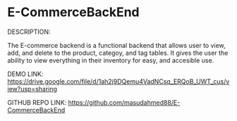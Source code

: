 # E-CommerceBackEnd

DESCRIPTION:

The E-commerce backend is a functional backend that allows user to view, add, and delete to the product, categoy, and tag tables. It gives the user the ability to view everything in their inventory for easy, and accesible use. 


DEMO LINK:
https://drive.google.com/file/d/1ah2j9DQemu4VadNCsq_ERQoB_UWT_cus/view?usp=sharing

GITHUB REPO LINK:
https://github.com/masudahmed88/E-CommerceBackEnd
